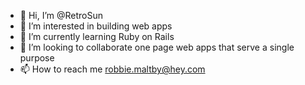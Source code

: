 - 👋 Hi, I’m @RetroSun
- 👀 I’m interested in building web apps
- 🌱 I’m currently learning Ruby on Rails
- 💞️ I’m looking to collaborate one page web apps that serve a single purpose
- 📫 How to reach me robbie.maltby@hey.com

<!---
RetroSun/RetroSun is a ✨ special ✨ repository because its `README.md` (this file) appears on your GitHub profile.
You can click the Preview link to take a look at your changes.
--->
